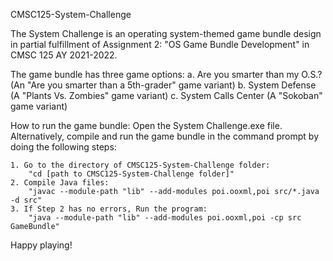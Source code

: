 CMSC125-System-Challenge

The System Challenge is an operating system-themed game bundle design in partial fulfillment of Assignment 2: "OS Game Bundle Development" in CMSC 125 AY 2021-2022.

The game bundle has three game options:
    a. Are you smarter than my O.S.? (An "Are you smarter than a 5th-grader" game variant)
    b. System Defense (A "Plants Vs. Zombies" game variant)
    c. System Calls Center (A "Sokoban" game variant)

How to run the game bundle: Open the System Challenge.exe file.
Alternatively, compile and run the game bundle in the command prompt by doing the following steps:

    1. Go to the directory of CMSC125-System-Challenge folder:
        "cd [path to CMSC125-System-Challenge folder]"
    2. Compile Java files:
        "javac --module-path "lib" --add-modules poi.ooxml,poi src/*.java -d src"
    3. If Step 2 has no errors, Run the program: 
        "java --module-path "lib" --add-modules poi.ooxml,poi -cp src GameBundle"

Happy playing!